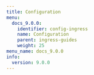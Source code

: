 ```yaml
---
title: Configuration
menu:
  docs_9.0.0:
    identifier: config-ingress
    name: Configuration
    parent: ingress-guides
    weight: 25
menu_name: docs_9.0.0
info:
  version: 9.0.0
---
```


